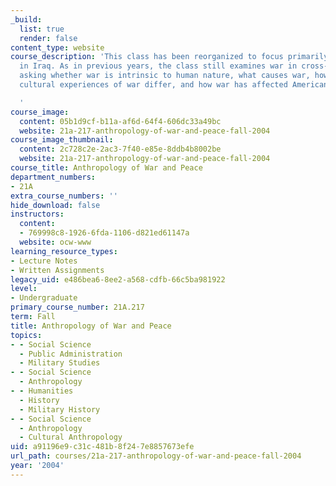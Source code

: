 ```yaml
---
_build:
  list: true
  render: false
content_type: website
course_description: 'This class has been reorganized to focus primarily on the War
  in Iraq. As in previous years, the class still examines war in cross-cultural perspective,
  asking whether war is intrinsic to human nature, what causes war, how particular
  cultural experiences of war differ, and how war has affected American culture.

  '
course_image:
  content: 05b1d9cf-b11a-af6d-64f4-606dc33a49bc
  website: 21a-217-anthropology-of-war-and-peace-fall-2004
course_image_thumbnail:
  content: 2c728c2e-2ac3-7f40-e85e-8ddb4b8002be
  website: 21a-217-anthropology-of-war-and-peace-fall-2004
course_title: Anthropology of War and Peace
department_numbers:
- 21A
extra_course_numbers: ''
hide_download: false
instructors:
  content:
  - 769998c8-1926-6fda-1106-d821ed61147a
  website: ocw-www
learning_resource_types:
- Lecture Notes
- Written Assignments
legacy_uid: e486bea6-8ee2-a568-cdfb-66c5ba981922
level:
- Undergraduate
primary_course_number: 21A.217
term: Fall
title: Anthropology of War and Peace
topics:
- - Social Science
  - Public Administration
  - Military Studies
- - Social Science
  - Anthropology
- - Humanities
  - History
  - Military History
- - Social Science
  - Anthropology
  - Cultural Anthropology
uid: a91196e9-c31c-481b-8f24-7e8857673efe
url_path: courses/21a-217-anthropology-of-war-and-peace-fall-2004
year: '2004'
---
```

